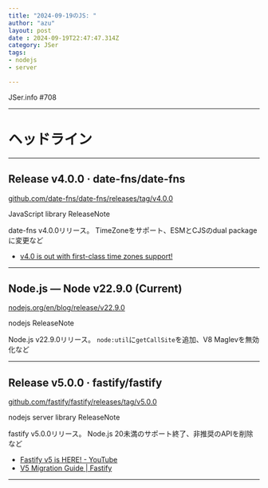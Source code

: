 ```yaml
---
title: "2024-09-19のJS: "
author: "azu"
layout: post
date : 2024-09-19T22:47:47.314Z
category: JSer
tags:
- nodejs
- server

---
```


JSer.info #708

----

<h1 class="site-genre">ヘッドライン</h1>

----

## Release v4.0.0 · date-fns/date-fns
[github.com/date-fns/date-fns/releases/tag/v4.0.0](https://github.com/date-fns/date-fns/releases/tag/v4.0.0 "Release v4.0.0 · date-fns/date-fns")
<p class="jser-tags jser-tag-icon"><span class="jser-tag">JavaScript</span> <span class="jser-tag">library</span> <span class="jser-tag">ReleaseNote</span></p>

date-fns v4.0.0リリース。
TimeZoneをサポート、ESMとCJSのdual packageに変更など

- [v4.0 is out with first-class time zones support!](https://blog.date-fns.org/v40-with-time-zone-support/ "v4.0 is out with first-class time zones support!")

----

## Node.js — Node v22.9.0 (Current)
[nodejs.org/en/blog/release/v22.9.0](https://nodejs.org/en/blog/release/v22.9.0 "Node.js — Node v22.9.0 (Current)")
<p class="jser-tags jser-tag-icon"><span class="jser-tag">nodejs</span> <span class="jser-tag">ReleaseNote</span></p>

Node.js v22.9.0リリース。
`node:util`に`getCallSite`を追加、V8 Maglevを無効化など


----

## Release v5.0.0 · fastify/fastify
[github.com/fastify/fastify/releases/tag/v5.0.0](https://github.com/fastify/fastify/releases/tag/v5.0.0 "Release v5.0.0 · fastify/fastify")
<p class="jser-tags jser-tag-icon"><span class="jser-tag">nodejs</span> <span class="jser-tag">server</span> <span class="jser-tag">library</span> <span class="jser-tag">ReleaseNote</span></p>

fastify v5.0.0リリース。
Node.js 20未満のサポート終了、非推奨のAPIを削除など

- [Fastify v5 is HERE! - YouTube](https://www.youtube.com/watch?v=M57Vi8NnxUM "Fastify v5 is HERE! - YouTube")
- [V5 Migration Guide | Fastify](https://fastify.dev/docs/latest/Guides/Migration-Guide-V5/ "V5 Migration Guide | Fastify")

----
